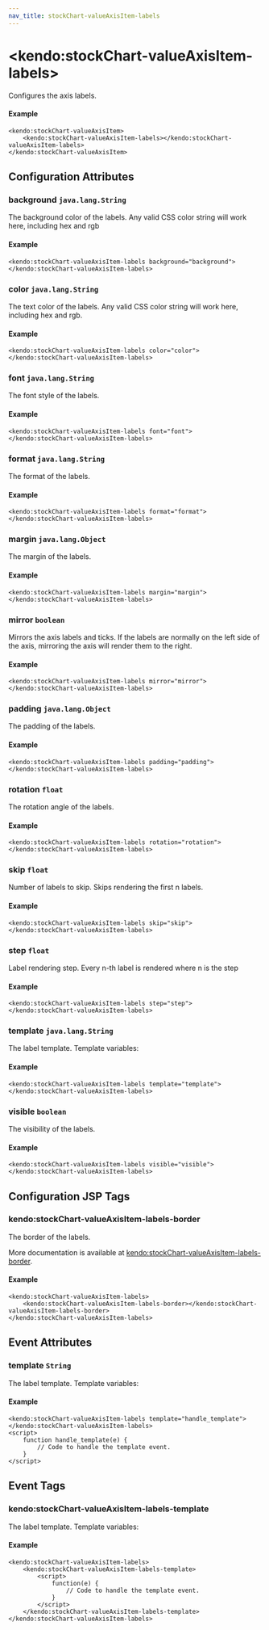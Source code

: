 ```yaml
---
nav_title: stockChart-valueAxisItem-labels
---
```


# \<kendo:stockChart-valueAxisItem-labels\>

Configures the axis labels.

#### Example
    <kendo:stockChart-valueAxisItem>
        <kendo:stockChart-valueAxisItem-labels></kendo:stockChart-valueAxisItem-labels>
    </kendo:stockChart-valueAxisItem>

## Configuration Attributes

### background `java.lang.String`

The background color of the labels. Any valid CSS color string will work here, including
hex and rgb

#### Example
    <kendo:stockChart-valueAxisItem-labels background="background">
    </kendo:stockChart-valueAxisItem-labels>

### color `java.lang.String`

The text color of the labels. Any valid CSS color string will work here, including hex and rgb.

#### Example
    <kendo:stockChart-valueAxisItem-labels color="color">
    </kendo:stockChart-valueAxisItem-labels>

### font `java.lang.String`

The font style of the labels.

#### Example
    <kendo:stockChart-valueAxisItem-labels font="font">
    </kendo:stockChart-valueAxisItem-labels>

### format `java.lang.String`

The format of the labels.

#### Example
    <kendo:stockChart-valueAxisItem-labels format="format">
    </kendo:stockChart-valueAxisItem-labels>

### margin `java.lang.Object`

The margin of the labels.

#### Example
    <kendo:stockChart-valueAxisItem-labels margin="margin">
    </kendo:stockChart-valueAxisItem-labels>

### mirror `boolean`

Mirrors the axis labels and ticks.
If the labels are normally on the left side of the axis,
mirroring the axis will render them to the right.

#### Example
    <kendo:stockChart-valueAxisItem-labels mirror="mirror">
    </kendo:stockChart-valueAxisItem-labels>

### padding `java.lang.Object`

The padding of the labels.

#### Example
    <kendo:stockChart-valueAxisItem-labels padding="padding">
    </kendo:stockChart-valueAxisItem-labels>

### rotation `float`

The rotation angle of the labels.

#### Example
    <kendo:stockChart-valueAxisItem-labels rotation="rotation">
    </kendo:stockChart-valueAxisItem-labels>

### skip `float`

Number of labels to skip.
Skips rendering the first n labels.

#### Example
    <kendo:stockChart-valueAxisItem-labels skip="skip">
    </kendo:stockChart-valueAxisItem-labels>

### step `float`

Label rendering step.
Every n-th label is rendered where n is the step

#### Example
    <kendo:stockChart-valueAxisItem-labels step="step">
    </kendo:stockChart-valueAxisItem-labels>

### template `java.lang.String`

The label template.
Template variables:

#### Example
    <kendo:stockChart-valueAxisItem-labels template="template">
    </kendo:stockChart-valueAxisItem-labels>

### visible `boolean`

The visibility of the labels.

#### Example
    <kendo:stockChart-valueAxisItem-labels visible="visible">
    </kendo:stockChart-valueAxisItem-labels>


##  Configuration JSP Tags

### kendo:stockChart-valueAxisItem-labels-border

The border of the labels.

More documentation is available at [kendo:stockChart-valueAxisItem-labels-border](/api/wrappers/jsp/stockchart/valueaxisitem-labels-border).

#### Example

    <kendo:stockChart-valueAxisItem-labels>
        <kendo:stockChart-valueAxisItem-labels-border></kendo:stockChart-valueAxisItem-labels-border>
    </kendo:stockChart-valueAxisItem-labels>


## Event Attributes

### template `String`

The label template.
Template variables:


#### Example
    <kendo:stockChart-valueAxisItem-labels template="handle_template">
    </kendo:stockChart-valueAxisItem-labels>
    <script>
        function handle_template(e) {
            // Code to handle the template event.
        }
    </script>

## Event Tags

### kendo:stockChart-valueAxisItem-labels-template

The label template.
Template variables:


#### Example
    <kendo:stockChart-valueAxisItem-labels>
        <kendo:stockChart-valueAxisItem-labels-template>
            <script>
                function(e) {
                    // Code to handle the template event.
                }
            </script>
        </kendo:stockChart-valueAxisItem-labels-template>
    </kendo:stockChart-valueAxisItem-labels>

